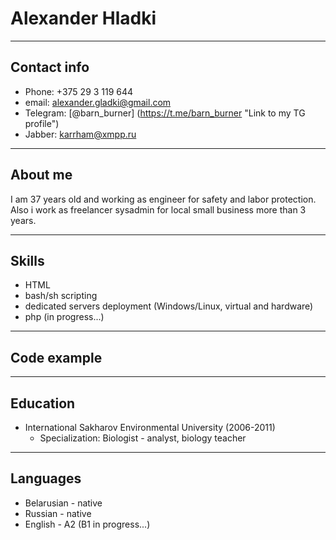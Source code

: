# Alexander Hladki
*****
## Contact info
* Phone: +375 29 3 119 644
* email: alexander.gladki@gmail.com
* Telegram: [@barn_burner] (https://t.me/barn_burner "Link to my TG profile")
* Jabber: karrham@xmpp.ru
*****
## About me
I am 37 years old and working as engineer for safety and labor protection. Also i work as freelancer sysadmin for local small business more than 3 years.
*****
## Skills
- HTML
- bash/sh scripting
- dedicated servers deployment (Windows/Linux, virtual and hardware)
- php (in progress...)
*****
## Code example
*****
## Education
* International Sakharov Environmental University (2006-2011)
    *   Specialization: Biologist - analyst, biology teacher
*****
## Languages
* Belarusian - native
* Russian - native
* English - A2 (B1 in progress...)
